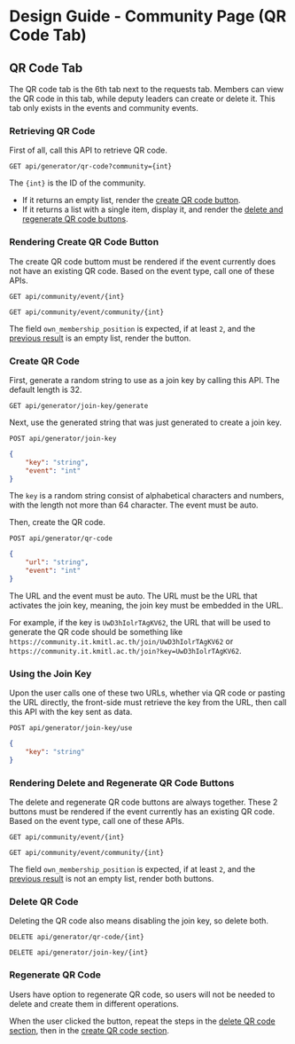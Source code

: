 # Design Guide - Community Page (QR Code Tab)

## QR Code Tab

The QR code tab is the 6th tab next to the requests tab. Members can view the QR code in this tab, while deputy leaders can create or delete it. This tab only exists in the events and community events. 

### Retrieving QR Code

First of all, call this API to retrieve QR code.

`GET api/generator/qr-code?community={int}`

The `{int}` is the ID of the community.

- If it returns an empty list, render the [create QR code button](#rendering-create-qr-code-button).
- If it returns a list with a single item, display it, and render the [delete and regenerate QR code buttons](#rendering-delete-and-regenerate-qr-code-buttons).

### Rendering Create QR Code Button

The create QR code buttom must be rendered if the event currently does not have an existing QR code. Based on the event type, call one of these APIs.

`GET api/community/event/{int}`

`GET api/community/event/community/{int}`

The field `own_membership_position` is expected, if at least `2`, and the [previous result](#retrieving-qr-code) is an empty list, render the button.

### Create QR Code

First, generate a random string to use as a join key by calling this API. The default length is 32.

`GET api/generator/join-key/generate`

Next, use the generated string that was just generated to create a join key.

`POST api/generator/join-key`

```json
{
    "key": "string",
    "event": "int"
}
```

The `key` is a random string consist of alphabetical characters and numbers, with the length not more than 64 character. The event must be auto.

Then, create the QR code.

`POST api/generator/qr-code`

```json
{
    "url": "string",
    "event": "int"
}
```

The URL and the event must be auto. The URL must be the URL that activates the join key, meaning, the join key must be embedded in the URL.

For example, if the key is `UwD3hIolrTAgKV62`, the URL that will be used to generate the QR code should be something like `https://community.it.kmitl.ac.th/join/UwD3hIolrTAgKV62` or `https://community.it.kmitl.ac.th/join?key=UwD3hIolrTAgKV62`.

### Using the Join Key

Upon the user calls one of these two URLs, whether via QR code or pasting the URL directly, the front-side must retrieve the key from the URL, then call this API with the key sent as data.

`POST api/generator/join-key/use`

```json
{
    "key": "string"
}
```

### Rendering Delete and Regenerate QR Code Buttons

The delete and regenerate QR code buttons are always together. These 2 buttons must be rendered if the event currently has an existing QR code. Based on the event type, call one of these APIs.

`GET api/community/event/{int}`

`GET api/community/event/community/{int}`

The field `own_membership_position` is expected, if at least `2`, and the [previous result](#retrieving-qr-code) is not an empty list, render both buttons.

### Delete QR Code

Deleting the QR code also means disabling the join key, so delete both.

`DELETE api/generator/qr-code/{int}`

`DELETE api/generator/join-key/{int}`

### Regenerate QR Code

Users have option to regenerate QR code, so users will not be needed to delete and create them in different operations.

When the user clicked the button, repeat the steps in the [delete QR code section](#delete-qr-code), then in the [create QR code section](#create-qr-code).
